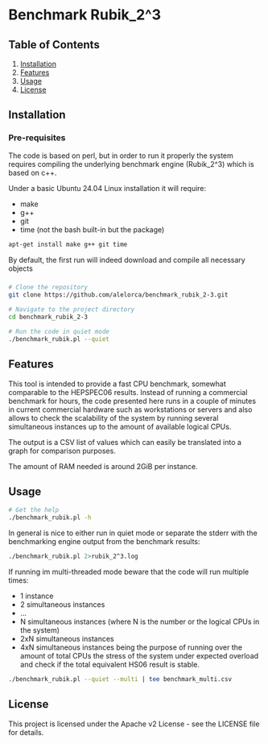 
# Benchmark Rubik_2^3

## Table of Contents

1. [Installation](#installation)
2. [Features](#features)
3. [Usage](#usage)
4. [License](#license)

## Installation

### Pre-requisites
The code is based on perl, but in order to run it properly the system requires compiling 
the underlying benchmark engine (Rubik_2^3) which is based on c++.

Under a basic Ubuntu 24.04 Linux installation it will require:
 * make
 * g++
 * git
 * time (not the bash built-in but the package)

```bash
apt-get install make g++ git time
```

By default, the first run will indeed download and compile all necessary objects

### 
```bash
# Clone the repository
git clone https://github.com/alelorca/benchmark_rubik_2-3.git

# Navigate to the project directory
cd benchmark_rubik_2-3

# Run the code in quiet mode
./benchmark_rubik.pl --quiet
```

## Features
This tool is intended to provide a fast CPU benchmark, somewhat comparable to the HEPSPEC06 results.
Instead of running a commercial benchmark for hours, the code presented here runs in a couple of minutes
in current commercial hardware such as workstations or servers and also allows to check the scalability
of the system by running several simultaneous instances up to the amount of available logical CPUs.

The output is a CSV list of values which can easily be translated into a graph for comparison purposes.

The amount of RAM needed is around 2GiB per instance.

## Usage

```bash
# Get the help
./benchmark_rubik.pl -h
``` 

In general is nice to either run in quiet mode or separate the stderr with the benchmarking engine output
from the benchmark results:
```bash
./benchmark_rubik.pl 2>rubik_2^3.log
```

If running im multi-threaded mode beware that the code will run multiple times:
 - 1 instance
 - 2 simultaneous instances
 - ...
 - N simultaneous instances (where N is the number or the logical CPUs in the system)
 - 2xN simultaneous instances
 - 4xN simultaneous instances
being the purpose of running over the amount of total CPUs the stress of the system under expected overload 
and check if the total equivalent HS06 result is stable.

```bash
./benchmark_rubik.pl --quiet --multi | tee benchmark_multi.csv
```

## License
This project is licensed under the Apache v2 License - see the LICENSE file for details.
